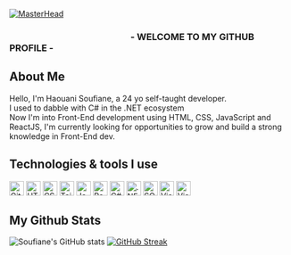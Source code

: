 [![MasterHead](https://i.postimg.cc/nL5td95W/Soufiane-Haouani-2.png)](https://www.github.com/haouanisoufiane) 
### &nbsp; &nbsp; &nbsp; &nbsp; &nbsp; &nbsp; &nbsp; &nbsp; &nbsp; &nbsp; &nbsp; &nbsp; &nbsp; &nbsp; &nbsp; &nbsp; &nbsp; &nbsp; &nbsp; &nbsp; &nbsp; &nbsp; &nbsp; &nbsp; &nbsp; &nbsp; &nbsp; &nbsp; - WELCOME TO MY GITHUB PROFILE -

## About Me
Hello, I'm Haouani Soufiane, a 24 yo self-taught developer.</br>
I used to dabble with C# in the .NET ecosystem </br>
Now I'm into Front-End development using HTML, CSS, JavaScript and ReactJS, I'm currently looking for opportunities to grow and build a strong knowledge in Front-End dev.

## Technologies & tools I use 
<span>
  <img alt="Git" width="26px" src="https://raw.githubusercontent.com/get-icon/geticon/fc0f660daee147afb4a56c64e12bde6486b73e39/icons/git-icon.svg">
  <img alt="HTML" width="26px" src="https://raw.githubusercontent.com/get-icon/geticon/fc0f660daee147afb4a56c64e12bde6486b73e39/icons/html-5.svg">
  <img alt="CSS" width="26px" src="https://raw.githubusercontent.com/get-icon/geticon/fc0f660daee147afb4a56c64e12bde6486b73e39/icons/css-3.svg">
  <img alt="Tailwind CSS" width="26px" src="https://upload.wikimedia.org/wikipedia/commons/d/d5/Tailwind_CSS_Logo.svg">
  <img alt="JavaScript" width="26px" src="https://raw.githubusercontent.com/get-icon/geticon/fc0f660daee147afb4a56c64e12bde6486b73e39/icons/javascript.svg">
  <img alt="ReactJS" width="26px" src="https://upload.wikimedia.org/wikipedia/commons/a/a7/React-icon.svg">
  <img alt="C#" width="26px" src="https://raw.githubusercontent.com/get-icon/geticon/fc0f660daee147afb4a56c64e12bde6486b73e39/icons/c-sharp.svg">
  <img alt=".NET" width="26px" src="https://upload.wikimedia.org/wikipedia/commons/7/7d/Microsoft_.NET_logo.svg">
  <img alt="SQL" width="26px" src="https://symbols.getvecta.com/stencil_28/61_sql-database-generic.90b41636a8.svg">
  <img alt="Visual Studio Code" width="26px" src="https://static.cdnlogo.com/logos/v/82/visual-studio-code.svg">
  <img alt="Visual Studio" width="26px" src="https://upload.wikimedia.org/wikipedia/commons/5/59/Visual_Studio_Icon_2019.svg">
</span> 

## My Github Stats
![Soufiane's GitHub stats](https://github-readme-stats.vercel.app/api?username=haouanisoufiane&count_private=true&show_icons=true&theme=graywhite)
[![GitHub Streak](https://github-readme-streak-stats.herokuapp.com/?user=haouanisoufiane)](https://git.io/streak-stats) 


<!--
**haouanisoufiane/haouanisoufiane** is a ✨ _special_ ✨ repository because its `README.md` (this file) appears on your GitHub profile.

Here are some ideas to get you started:

- 🔭 I’m currently working on ...
- 🌱 I’m currently learning ...
- 👯 I’m looking to collaborate on ...
- 🤔 I’m looking for help with ...
- 💬 Ask me about ...
- 📫 How to reach me: ...
- 😄 Pronouns: ...
- ⚡ Fun fact: ...
-->
